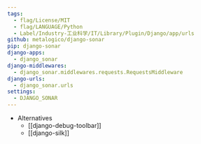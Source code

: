 ```yaml
---
tags:
  - flag/License/MIT
  - flag/LANGUAGE/Python
  - Label/Industry-工业科学/IT/Library/Plugin/Django/app/urls
github: metalogico/django-sonar
pip: django-sonar
django-apps:
  - django_sonar
django-middlewares:
  - django_sonar.middlewares.requests.RequestsMiddleware
django-urls:
  - django_sonar.urls
settings:
  - DJANGO_SONAR
---
```


- Alternatives
    - [[django-debug-toolbar]]
    - [[django-silk]]
